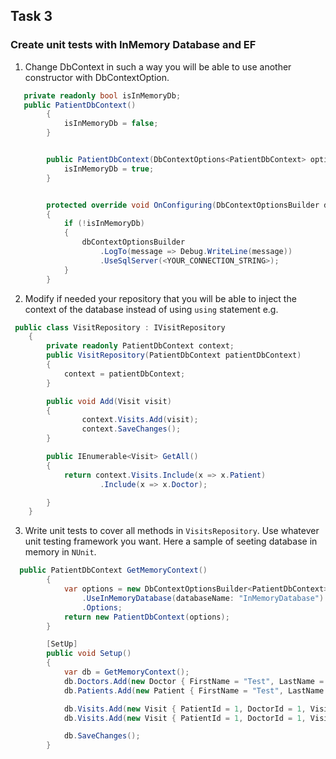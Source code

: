 ## Task 3

### Create unit tests with InMemory Database and EF

1. Change DbContext in such a way you will be able to use another constructor with DbContextOption.

```cs
   private readonly bool isInMemoryDb;
   public PatientDbContext()
        {
            isInMemoryDb = false;
        }


        public PatientDbContext(DbContextOptions<PatientDbContext> options) : base(options) {
            isInMemoryDb = true;
        }


        protected override void OnConfiguring(DbContextOptionsBuilder dbContextOptionsBuilder)
        {
            if (!isInMemoryDb)
            {
                dbContextOptionsBuilder
                    .LogTo(message => Debug.WriteLine(message))
                    .UseSqlServer(<YOUR_CONNECTION_STRING>);
            }
        }
 ```
 
 2. Modify if needed your repository that you will be able to inject the context of the database instead of using `using` statement e.g.

```cs
 public class VisitRepository : IVisitRepository
    {
        private readonly PatientDbContext context;
        public VisitRepository(PatientDbContext patientDbContext)
        {
            context = patientDbContext;
        }

        public void Add(Visit visit)
        {
                context.Visits.Add(visit);
                context.SaveChanges();
        }

        public IEnumerable<Visit> GetAll()
        {
            return context.Visits.Include(x => x.Patient)
                    .Include(x => x.Doctor);

        }
    }
```

3. Write unit tests to cover all methods in `VisitsRepository`. Use whatever unit testing framework you want. Here a sample of seeting database in memory in `NUnit`.

```cs
  public PatientDbContext GetMemoryContext()
        {
            var options = new DbContextOptionsBuilder<PatientDbContext>()
                .UseInMemoryDatabase(databaseName: "InMemoryDatabase")
                .Options;
            return new PatientDbContext(options);
        }

        [SetUp]
        public void Setup()
        {
            var db = GetMemoryContext();
            db.Doctors.Add(new Doctor { FirstName = "Test", LastName = "Test" });
            db.Patients.Add(new Patient { FirstName = "Test", LastName = "Test" });

            db.Visits.Add(new Visit { PatientId = 1, DoctorId = 1, VisitDateTime = DateTime.Now });
            db.Visits.Add(new Visit { PatientId = 1, DoctorId = 1, VisitDateTime = DateTime.Now });

            db.SaveChanges();
        }
 ```
